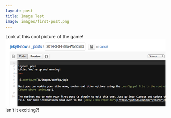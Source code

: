 ```yaml
---
layout: post
title: Image Test
image: images/first-post.png
---
```

Look at this cool picture of the game!
![image](../images/first-post.png)
isn't it exciting?!